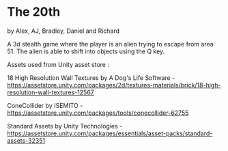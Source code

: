 # The 20th 
 by Alex, AJ, Bradley, Daniel and Richard

 A 3d stealth game where the player is an alien trying to escape from area 51. The alien is able to shift into objects using the Q key.

 Assets used from Unity asset store :

 18 High Resolution Wall Textures by A Dog's Life Software - https://assetstore.unity.com/packages/2d/textures-materials/brick/18-high-resolution-wall-textures-12567

 ConeCollider by ISEMITO - https://assetstore.unity.com/packages/tools/conecollider-62755

 Standard Assets by Unity Technologies - https://assetstore.unity.com/packages/essentials/asset-packs/standard-assets-32351

